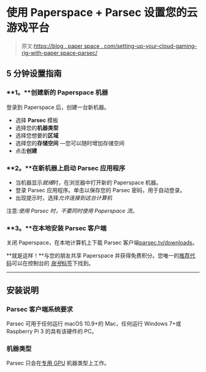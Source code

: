 # 使用 Paperspace + Parsec 设置您的云游戏平台

> 原文:[https://blog . paper space . com/setting-up-your-cloud-gaming-rig-with-paper space-parsec/](https://blog.paperspace.com/setting-up-your-cloud-gaming-rig-with-paperspace-parsec/)

## **5 分钟设置指南**

### **1。**创建新的 Paperspace 机器

登录到 Paperspace 后，创建一台新机器。

*   选择 **Parsec** 模板
*   选择您的**机器类型**
*   选择您想要的**区域**
*   选择您的**存储空间** —您可以随时增加存储空间
*   点击**创建**

### **2。**在新机器上启动 Parsec 应用程序

*   当机器显示*就绪*时，在浏览器中打开新的 Paperspace 机器。
*   登录 Parsec 应用程序。单击以保存您的 Parsec 密码，用于自动登录。
*   出现提示时，选择*允许连接到这台计算机*

注意:*使用 Parsec 时，不要同时使用 Paperspace 流。*

### **3。**在本地安装 Parsec 客户端

关闭 Paperspace，在本地计算机上下载 Parsec 客户端[parsec.tv/downloads](http://parsec.tv/downloads)。

**就是这样！**与您的朋友共享 Paperspace 并获得免费积分。您唯一的[推荐代码](https://www.paperspace.com/referral-program)可以在控制台的 [*账号*标签](https://console.paperspace.com/account/settings/profile)下找到。

* * *

## 安装说明

### Parsec 客户端系统要求

Parsec 可用于任何运行 macOS 10.9+的 Mac，任何运行 Windows 7+或 Raspberry Pi 3 的具有该硬件的 PC。

### 机器类型

Parsec 只会在[专用 GPU](https://docs.paperspace.com/core/compute/machine-types#gpu-machines) 机器类型上工作。
